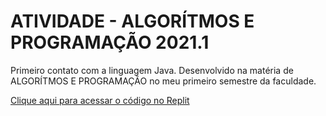 # ATIVIDADE - ALGORÍTMOS E PROGRAMAÇÃO 2021.1

Primeiro contato com a linguagem Java. Desenvolvido na matéria de ALGORÍTMOS E PROGRAMAÇÃO no meu primeiro semestre da faculdade.

[Clique aqui para acessar o código no Replit](https://replit.com/@alissonrf/provaFinalAlgProg-1?v=1)
